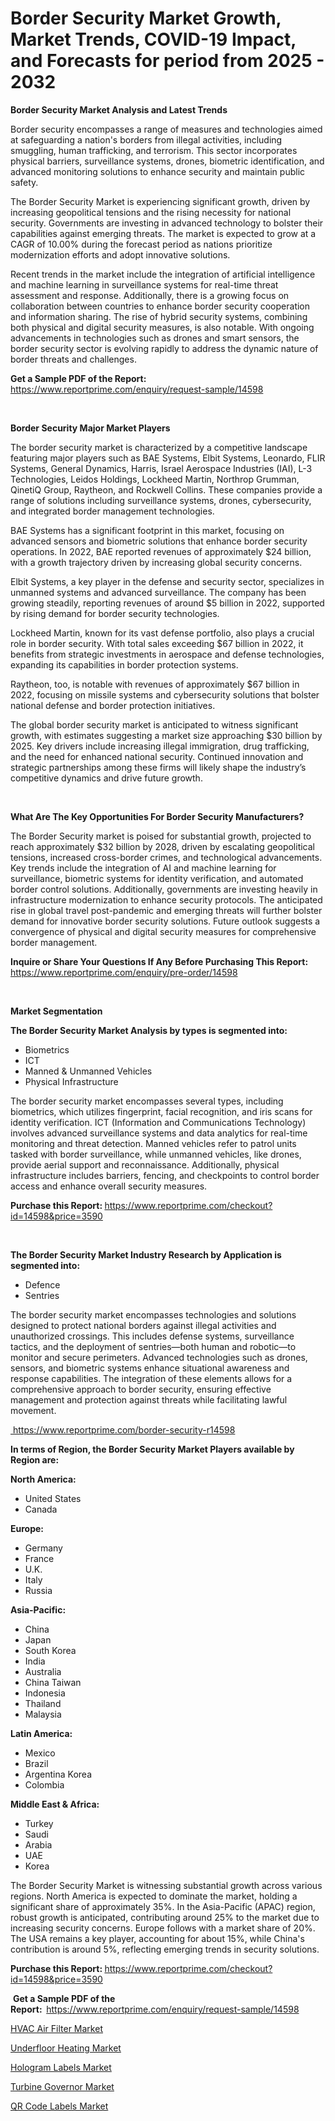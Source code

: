 <p><h1>Border Security Market Growth, Market Trends, COVID-19 Impact, and Forecasts for period from 2025 - 2032</h1></p><p><strong>Border Security Market Analysis and Latest Trends</strong></p>
<p><p>Border security encompasses a range of measures and technologies aimed at safeguarding a nation's borders from illegal activities, including smuggling, human trafficking, and terrorism. This sector incorporates physical barriers, surveillance systems, drones, biometric identification, and advanced monitoring solutions to enhance security and maintain public safety.</p><p>The Border Security Market is experiencing significant growth, driven by increasing geopolitical tensions and the rising necessity for national security. Governments are investing in advanced technology to bolster their capabilities against emerging threats. The market is expected to grow at a CAGR of 10.00% during the forecast period as nations prioritize modernization efforts and adopt innovative solutions.</p><p>Recent trends in the market include the integration of artificial intelligence and machine learning in surveillance systems for real-time threat assessment and response. Additionally, there is a growing focus on collaboration between countries to enhance border security cooperation and information sharing. The rise of hybrid security systems, combining both physical and digital security measures, is also notable. With ongoing advancements in technologies such as drones and smart sensors, the border security sector is evolving rapidly to address the dynamic nature of border threats and challenges.</p></p>
<p><strong>Get a Sample PDF of the Report:&nbsp;</strong> <a href="https://www.reportprime.com/enquiry/request-sample/14598?utm_campaign=2221&utm_medium=2&utm_source=Github&utm_content=ia&utm_term=20032025&utm_id=border-security">https://www.reportprime.com/enquiry/request-sample/14598</a></p>
<p>&nbsp;</p>
<p><strong>Border Security Major Market Players</strong></p>
<p><p>The border security market is characterized by a competitive landscape featuring major players such as BAE Systems, Elbit Systems, Leonardo, FLIR Systems, General Dynamics, Harris, Israel Aerospace Industries (IAI), L-3 Technologies, Leidos Holdings, Lockheed Martin, Northrop Grumman, QinetiQ Group, Raytheon, and Rockwell Collins. These companies provide a range of solutions including surveillance systems, drones, cybersecurity, and integrated border management technologies.</p><p>BAE Systems has a significant footprint in this market, focusing on advanced sensors and biometric solutions that enhance border security operations. In 2022, BAE reported revenues of approximately $24 billion, with a growth trajectory driven by increasing global security concerns.</p><p>Elbit Systems, a key player in the defense and security sector, specializes in unmanned systems and advanced surveillance. The company has been growing steadily, reporting revenues of around $5 billion in 2022, supported by rising demand for border security technologies.</p><p>Lockheed Martin, known for its vast defense portfolio, also plays a crucial role in border security. With total sales exceeding $67 billion in 2022, it benefits from strategic investments in aerospace and defense technologies, expanding its capabilities in border protection systems.</p><p>Raytheon, too, is notable with revenues of approximately $67 billion in 2022, focusing on missile systems and cybersecurity solutions that bolster national defense and border protection initiatives.</p><p>The global border security market is anticipated to witness significant growth, with estimates suggesting a market size approaching $30 billion by 2025. Key drivers include increasing illegal immigration, drug trafficking, and the need for enhanced national security. Continued innovation and strategic partnerships among these firms will likely shape the industry’s competitive dynamics and drive future growth.</p></p>
<p>&nbsp;</p>
<p><strong>What Are The Key Opportunities For Border Security Manufacturers?</strong></p>
<p><p>The Border Security market is poised for substantial growth, projected to reach approximately $32 billion by 2028, driven by escalating geopolitical tensions, increased cross-border crimes, and technological advancements. Key trends include the integration of AI and machine learning for surveillance, biometric systems for identity verification, and automated border control solutions. Additionally, governments are investing heavily in infrastructure modernization to enhance security protocols. The anticipated rise in global travel post-pandemic and emerging threats will further bolster demand for innovative border security solutions. Future outlook suggests a convergence of physical and digital security measures for comprehensive border management.</p></p>
<p><strong>Inquire or Share Your Questions If Any Before Purchasing This Report:</strong> <a href="https://www.reportprime.com/enquiry/pre-order/14598?utm_campaign=2221&utm_medium=2&utm_source=Github&utm_content=ia&utm_term=20032025&utm_id=border-security">https://www.reportprime.com/enquiry/pre-order/14598</a></p>
<p>&nbsp;</p>
<p><strong>Market Segmentation</strong></p>
<p><strong>The Border Security Market Analysis by types is segmented into:</strong></p>
<p><ul><li>Biometrics</li><li>ICT</li><li>Manned & Unmanned Vehicles</li><li>Physical Infrastructure</li></ul></p>
<p><p>The border security market encompasses several types, including biometrics, which utilizes fingerprint, facial recognition, and iris scans for identity verification. ICT (Information and Communications Technology) involves advanced surveillance systems and data analytics for real-time monitoring and threat detection. Manned vehicles refer to patrol units tasked with border surveillance, while unmanned vehicles, like drones, provide aerial support and reconnaissance. Additionally, physical infrastructure includes barriers, fencing, and checkpoints to control border access and enhance overall security measures.</p></p>
<p><strong>Purchase this Report:&nbsp;</strong><a href="https://www.reportprime.com/checkout?id=14598&price=3590&utm_campaign=2221&utm_medium=2&utm_source=Github&utm_content=ia&utm_term=20032025&utm_id=border-security">https://www.reportprime.com/checkout?id=14598&price=3590</a></p>
<p>&nbsp;</p>
<p><strong>The Border Security Market Industry Research by Application is segmented into:</strong></p>
<p><ul><li>Defence</li><li>Sentries</li></ul></p>
<p><p>The border security market encompasses technologies and solutions designed to protect national borders against illegal activities and unauthorized crossings. This includes defense systems, surveillance tactics, and the deployment of sentries—both human and robotic—to monitor and secure perimeters. Advanced technologies such as drones, sensors, and biometric systems enhance situational awareness and response capabilities. The integration of these elements allows for a comprehensive approach to border security, ensuring effective management and protection against threats while facilitating lawful movement.</p></p>
<p><a href="https://www.reportprime.com/border-security-r14598?utm_campaign=2221&utm_medium=2&utm_source=Github&utm_content=ia&utm_term=20032025&utm_id=border-security">&nbsp;https://www.reportprime.com/border-security-r14598</a></p>
<p><strong>In terms of Region, the Border Security Market Players available by Region are:</strong></p>
<p>
    <p> <strong> North America: </strong>
        <ul>
            <li>United States</li>
            <li>Canada</li>
        </ul>
        </p> 
    <p> <strong> Europe: </strong>
        <ul>
            <li>Germany</li>
            <li>France</li>
            <li>U.K.</li>
            <li>Italy</li>
            <li>Russia</li>
        </ul>
        </p> 
    <p> <strong> Asia-Pacific: </strong>
        <ul>
            <li>China</li>
            <li>Japan</li>
            <li>South Korea</li>
            <li>India</li>
            <li>Australia</li>
            <li>China Taiwan</li>
            <li>Indonesia</li>
            <li>Thailand</li>
            <li>Malaysia</li>
        </ul>
        </p> 
    <p> <strong> Latin America: </strong>
        <ul>
            <li>Mexico</li>
            <li>Brazil</li>
            <li>Argentina Korea</li>
            <li>Colombia</li>
        </ul>
        </p> 
    <p> <strong> Middle East & Africa: </strong>
        <ul>
            <li>Turkey</li>
            <li>Saudi</li>
            <li>Arabia</li>
            <li>UAE</li>
            <li>Korea</li>
        </ul>
    </p>
    </p>
<p><p>The Border Security Market is witnessing substantial growth across various regions. North America is expected to dominate the market, holding a significant share of approximately 35%. In the Asia-Pacific (APAC) region, robust growth is anticipated, contributing around 25% to the market due to increasing security concerns. Europe follows with a market share of 20%. The USA remains a key player, accounting for about 15%, while China's contribution is around 5%, reflecting emerging trends in security solutions.</p></p>
<p><strong>Purchase this Report: </strong><a href="https://www.reportprime.com/checkout?id=14598&price=3590&utm_campaign=2221&utm_medium=2&utm_source=Github&utm_content=ia&utm_term=20032025&utm_id=border-security">https://www.reportprime.com/checkout?id=14598&price=3590</a></p>
<p>&nbsp;<strong>Get a Sample PDF of the Report:&nbsp;&nbsp;</strong><a href="https://www.reportprime.com/enquiry/request-sample/14598?utm_campaign=2221&utm_medium=2&utm_source=Github&utm_content=ia&utm_term=20032025&utm_id=border-security">https://www.reportprime.com/enquiry/request-sample/14598</a></p>
<p><strong></strong></p>
<p><p><a href="https://www.linkedin.com/pulse/exploring-hvac-air-filter-market-dynamics-global-trends-ohhse?utm_campaign=2221&utm_medium=2&utm_source=Github&utm_content=ia&utm_term=20032025&utm_id=border-security">HVAC Air Filter Market</a></p><p><a href="https://www.linkedin.com/pulse/underfloor-heating-market-growth-outlook-global-industry-vcxwe?utm_campaign=2221&utm_medium=2&utm_source=Github&utm_content=ia&utm_term=20032025&utm_id=border-security">Underfloor Heating Market</a></p><p><a href="https://github.com/drissahrouk/Market-Research-Report-List-1/blob/main/hologram-labels-market.md?utm_campaign=2221&utm_medium=2&utm_source=Github&utm_content=ia&utm_term=20032025&utm_id=border-security">Hologram Labels Market</a></p><p><a href="https://www.linkedin.com/pulse/top-reasons-behind-turbine-governor-market-growth-63-cagr-from-6xexe?utm_campaign=2221&utm_medium=2&utm_source=Github&utm_content=ia&utm_term=20032025&utm_id=border-security">Turbine Governor Market</a></p><p><a href="https://github.com/habyoneub/Market-Research-Report-List-1/blob/main/qr-code-labels-market.md?utm_campaign=2221&utm_medium=2&utm_source=Github&utm_content=ia&utm_term=20032025&utm_id=border-security">QR Code Labels Market</a></p></p>